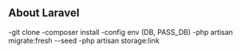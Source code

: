 ## About Laravel

-git clone
-composer install
-config env (DB, PASS_DB)
-php artisan migrate:fresh --seed
-php artisan storage:link
